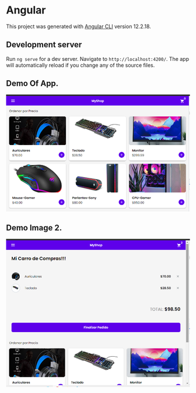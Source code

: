 # Angular

This project was generated with [Angular CLI](https://github.com/angular/angular-cli) version 12.2.18.

## Development server

Run `ng serve` for a dev server. Navigate to `http://localhost:4200/`. The app will automatically reload if you change any of the source files.

## Demo Of App.
![](https://github.com/wjmmk/Shopping-Cart-Angular/blob/main/src/assets/index.png)

## Demo Image 2.
![](https://github.com/wjmmk/Shopping-Cart-Angular/blob/main/src/assets/carrito.png)
